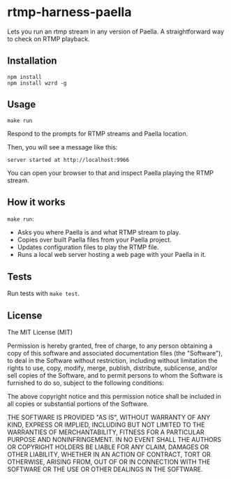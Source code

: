 rtmp-harness-paella
===================

Lets you run an rtmp stream in any version of Paella. A straightforward way to check on RTMP playback.

Installation
------------

    npm install
    npm install wzrd -g

Usage
-----

    make run    

Respond to the prompts for RTMP streams and Paella location.

Then, you will see a message like this:

    server started at http://localhost:9966

You can open your browser to that and inspect Paella playing the RTMP stream.

How it works
------------

`make run`:

- Asks you where Paella is and what RTMP stream to play.
- Copies over built Paella files from your Paella project.
- Updates configuration files to play the RTMP file.
- Runs a local web server hosting a web page with your Paella in it.

Tests
-----

Run tests with `make test`.

License
-------

The MIT License (MIT)

Permission is hereby granted, free of charge, to any person obtaining a copy
of this software and associated documentation files (the "Software"), to deal
in the Software without restriction, including without limitation the rights
to use, copy, modify, merge, publish, distribute, sublicense, and/or sell
copies of the Software, and to permit persons to whom the Software is
furnished to do so, subject to the following conditions:

The above copyright notice and this permission notice shall be included in
all copies or substantial portions of the Software.

THE SOFTWARE IS PROVIDED "AS IS", WITHOUT WARRANTY OF ANY KIND, EXPRESS OR
IMPLIED, INCLUDING BUT NOT LIMITED TO THE WARRANTIES OF MERCHANTABILITY,
FITNESS FOR A PARTICULAR PURPOSE AND NONINFRINGEMENT. IN NO EVENT SHALL THE
AUTHORS OR COPYRIGHT HOLDERS BE LIABLE FOR ANY CLAIM, DAMAGES OR OTHER
LIABILITY, WHETHER IN AN ACTION OF CONTRACT, TORT OR OTHERWISE, ARISING FROM,
OUT OF OR IN CONNECTION WITH THE SOFTWARE OR THE USE OR OTHER DEALINGS IN
THE SOFTWARE.
